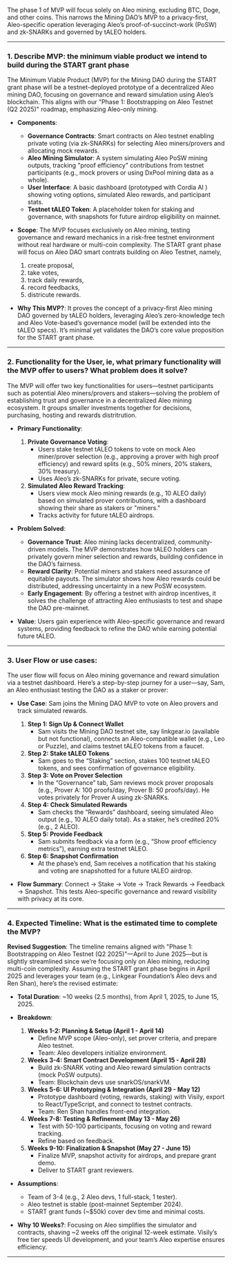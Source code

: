 The phase 1 of MVP will focus solely on Aleo mining, excluding BTC, Doge, and other coins. This narrows the Mining DAO’s MVP to a privacy-first, Aleo-specific operation leveraging Aleo’s proof-of-succinct-work (PoSW) and zk-SNARKs and governed by tALEO holders. 

---

### 1. Describe MVP: the minimum viable product we intend to build during the START grant phase
The Minimum Viable Product (MVP) for the Mining DAO during the START grant phase will be a testnet-deployed prototype of a decentralized Aleo mining DAO, focusing on governance and reward simulation using Aleo’s blockchain. This aligns with our "Phase 1: Bootstrapping on Aleo Testnet (Q2 2025)" roadmap, emphasizing Aleo-only mining.

- **Components**:
  - **Governance Contracts**: Smart contracts on Aleo testnet enabling private voting (via zk-SNARKs) for selecting Aleo miners/provers and allocating mock rewards.
  - **Aleo Mining Simulator**: A system simulating Aleo PoSW mining outputs, tracking "proof efficiency" contributions from testnet participants (e.g., mock provers or using DxPool mining data as a whole).
  - **User Interface**: A basic dashboard (prototyped with Cordia AI ) showing voting options, simulated Aleo rewards, and participant stats. 
  - **Testnet tALEO Token**: A placeholder token for staking and governance, with snapshots for future airdrop eligibility on mainnet.

- **Scope**: The MVP focuses exclusively on Aleo mining, testing governance and reward mechanics in a risk-free testnet environment without real hardware or multi-coin complexity. The START grant phase will focus on Aleo DAO smart contrats building on Aleo Testnet, namely, 
  1. create proposal, 
  2. take votes, 
  3. track daily rewards,
  4. record feedbacks,
  5. districute rewards.

- **Why This MVP?**: It proves the concept of a privacy-first Aleo mining DAO governed by tALEO holders, leveraging Aleo’s zero-knowledge tech and Aleo Vote-based’s governance model (will be extended into the tALEO specs). It’s minimal yet validates the DAO’s core value proposition for the START grant phase.

---

### 2. Functionality for the User, ie, what primary functionality will the MVP offer to users? What problem does it solve?
The MVP will offer two key functionalities for users—testnet participants such as potential Aleo miners/provers and stakers—solving the problem of establishing trust and governance in a decentralized Aleo mining ecosystem. It groups smaller investments together for decisions, purchasing, hosting and rewards distritrution.

- **Primary Functionality**:
  1. **Private Governance Voting**:
     - Users stake testnet tALEO tokens to vote on mock Aleo miner/prover selection (e.g., approving a prover with high proof efficiency) and reward splits (e.g., 50% miners, 20% stakers, 30% treasury).
     - Uses Aleo’s zk-SNARKs for private, secure voting.
  2. **Simulated Aleo Reward Tracking**:
     - Users view mock Aleo mining rewards (e.g., 10 ALEO daily) based on simulated prover contributions, with a dashboard showing their share as stakers or "miners."
     - Tracks activity for future tALEO airdrops.

- **Problem Solved**:
  - **Governance Trust**: Aleo mining lacks decentralized, community-driven models. The MVP demonstrates how tALEO holders can privately govern miner selection and rewards, building confidence in the DAO’s fairness.
  - **Reward Clarity**: Potential miners and stakers need assurance of equitable payouts. The simulator shows how Aleo rewards could be distributed, addressing uncertainty in a new PoSW ecosystem.
  - **Early Engagement**: By offering a testnet with airdrop incentives, it solves the challenge of attracting Aleo enthusiasts to test and shape the DAO pre-mainnet.

- **Value**: Users gain experience with Aleo-specific governance and reward systems, providing feedback to refine the DAO while earning potential future tALEO.

---

### 3. User Flow or use cases: 
The user flow will focus on Aleo mining governance and reward simulation via a testnet dashboard. Here’s a step-by-step journey for a user—say, Sam, an Aleo enthusiast testing the DAO as a staker or prover:

- **Use Case**: Sam joins the Mining DAO MVP to vote on Aleo provers and track simulated rewards.
  1. **Step 1: Sign Up & Connect Wallet**
     - Sam visits the Mining DAO testnet site, say linkgear.io (available but not functional), connects an Aleo-compatible wallet (e.g., Leo or Puzzle), and claims testnet tALEO tokens from a faucet.
  2. **Step 2: Stake tALEO Tokens**
     - Sam goes to the “Staking” section, stakes 100 testnet tALEO tokens, and sees confirmation of governance eligibility.
  3. **Step 3: Vote on Prover Selection**
     - In the “Governance” tab, Sam reviews mock prover proposals (e.g., Prover A: 100 proofs/day, Prover B: 50 proofs/day). He votes privately for Prover A using zk-SNARKs.
  4. **Step 4: Check Simulated Rewards**
     - Sam checks the “Rewards” dashboard, seeing simulated Aleo output (e.g., 10 ALEO daily total). As a staker, he’s credited 20% (e.g., 2 ALEO).
  5. **Step 5: Provide Feedback**
     - Sam submits feedback via a form (e.g., “Show proof efficiency metrics”), earning extra testnet tALEO.
  6. **Step 6: Snapshot Confirmation**
     - At the phase’s end, Sam receives a notification that his staking and voting are snapshotted for a future tALEO airdrop.

- **Flow Summary**: Connect → Stake → Vote → Track Rewards → Feedback → Snapshot. This tests Aleo-specific governance and reward visibility with privacy at its core.

---

### 4. Expected Timeline: What is the estimated time to complete the MVP?
**Revised Suggestion**: The timeline remains aligned with "Phase 1: Bootstrapping on Aleo Testnet (Q2 2025)"—April to June 2025—but is slightly streamlined since we’re focusing only on Aleo mining, reducing multi-coin complexity. Assuming the START grant phase begins in April 2025 and leverages your team (e.g., Linkgear Foundation’s Aleo devs and Ren Shan), here’s the revised estimate:

- **Total Duration**: ~10 weeks (2.5 months), from April 1, 2025, to June 15, 2025.
- **Breakdown**:
  1. **Weeks 1-2: Planning & Setup (April 1 - April 14)**  
     - Define MVP scope (Aleo-only), set prover criteria, and prepare Aleo testnet.
     - Team: Aleo developers initialize environment.
  2. **Weeks 3-4: Smart Contract Development (April 15 - April 28)**  
     - Build zk-SNARK voting and Aleo reward simulation contracts (mock PoSW outputs).
     - Team: Blockchain devs use snarkOS/snarkVM.
  3. **Weeks 5-6: UI Prototyping & Integration (April 29 - May 12)**  
     - Prototype dashboard (voting, rewards, staking) with Visily, export to React/TypeScript, and connect to testnet contracts.
     - Team: Ren Shan handles front-end integration.
  4. **Weeks 7-8: Testing & Refinement (May 13 - May 26)**  
     - Test with 50-100 participants, focusing on voting and reward tracking.
     - Refine based on feedback.
  5. **Weeks 9-10: Finalization & Snapshot (May 27 - June 15)**  
     - Finalize MVP, snapshot activity for airdrops, and prepare grant demo.
     - Deliver to START grant reviewers.

- **Assumptions**:
  - Team of 3-4 (e.g., 2 Aleo devs, 1 full-stack, 1 tester).
  - Aleo testnet is stable (post-mainnet September 2024).
  - START grant funds (~$50k) cover dev time and minimal costs.

- **Why 10 Weeks?**: Focusing on Aleo simplifies the simulator and contracts, shaving ~2 weeks off the original 12-week estimate. Visily’s free tier speeds UI development, and your team’s Aleo expertise ensures efficiency.

---
